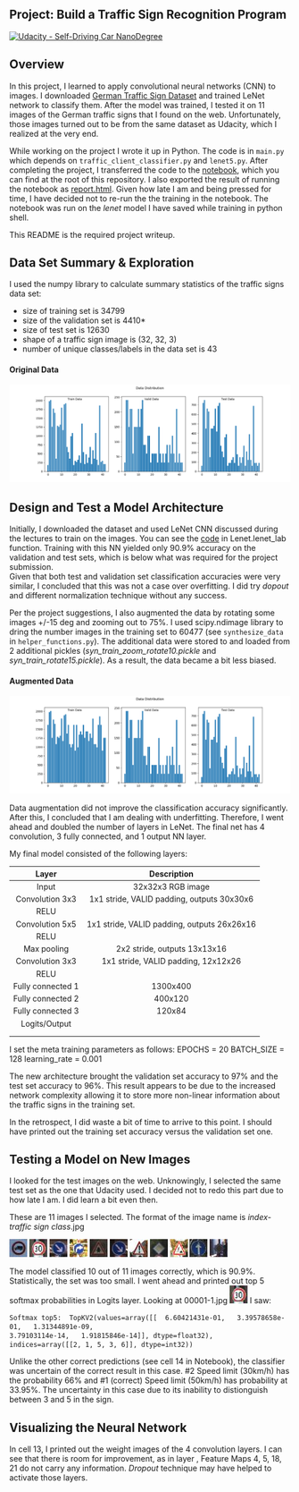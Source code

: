 ## Project: Build a Traffic Sign Recognition Program
[![Udacity - Self-Driving Car NanoDegree](https://s3.amazonaws.com/udacity-sdc/github/shield-carnd.svg)](http://www.udacity.com/drive)

Overview
---
In this project, I learned to apply convolutional neural networks (CNN) to images. 
I downloaded [German Traffic Sign Dataset](http://benchmark.ini.rub.de/?section=gtsrb&subsection=dataset) and trained LeNet network to classify them.
After the model was trained, I tested it on 11 images of the German traffic signs that I found on the web.
Unfortunately, those images turned out to be from the same dataset as Udacity, which I realized at the very end.

While working on the project I wrote it up in Python.  The code is in `main.py` which depends on `traffic_client_classifier.py` and `lenet5.py`.
After completing the project, I transferred the code to the [notebook](./Traffic_Sign_Classifier.ipynb), which you can find at the root of this repository.
I also exported the result of running the notebook as [report.html](./html_output/report.html).  Given how late I am and being pressed for time, I have decided not to re-run the
the training in the notebook.  The notebook was run on the *lenet* model I have saved while training in python shell.

This README is the required project writeup.

Data Set Summary & Exploration
---
I used the numpy library to calculate summary statistics of the traffic signs data set:
* size of training set is 34799
* size of the validation set is 4410*
* size of test set is 12630
* shape of a traffic sign image is (32, 32, 3)
* number of unique classes/labels in the data set is 43

#### Original Data
![Original Data](./analysis/data_distrib.png)

Design and Test a Model Architecture
---

Initially, I downloaded the dataset and used LeNet CNN discussed during the lectures to train on the images.  You can see the [code](./lenet5.py) in Lenet.lenet_lab function.  Training with this NN yielded only 90.9% accuracy
on the validation and test sets, which is below what was required for the project submission.  
Given that both test and validation set classification accuracies were very similar, I concluded that this was
not a case over overfitting.  I did try *dopout* and different normalization technique without any success.  

Per the project suggestions, I also augmented the data by rotating some images +/-15 deg and zooming out to 75%. 
I used scipy.ndimage library to dring the number images in the training set to 60477 (see `synthesize_data` in `helper_functions.py`).
The additional data were stored to and loaded from 2 additional pickles 
(_syn_train_zoom_rotate10.pickle_ and _syn_train_rotate15.pickle_).  As a result, the data became a bit less biased.

#### Augmented Data
![Augmented Data](./analysis/augmented_data_distrib.png)

Data augmentation did not improve the classification accuracy significantly.  After this, I concluded that I am dealing 
with underfitting.  Therefore, I went ahead and doubled the number of layers in LeNet.  The final net has 4 convolution,
 3 fully connected, and 1 output NN layer.  
 
My final model consisted of the following layers:

| Layer         		|     Description	        					| 
|:---------------------:|:---------------------------------------------:| 
| Input         		| 32x32x3 RGB image   							| 
| Convolution 3x3     	| 1x1 stride, VALID padding, outputs 30x30x6 	|
| RELU					|												|
| Convolution 5x5     	| 1x1 stride, VALID padding, outputs 26x26x16 	|
| RELU					|												|
| Max pooling	      	| 2x2 stride,  outputs 13x13x16 				|
| Convolution 3x3	    | 1x1 stride, VALID padding, 12x12x26       	|
| RELU					|												|
| Fully connected 1		| 1300x400        								|
| Fully connected 2		| 400x120        								|
| Fully connected 3		| 120x84        								|
| Logits/Output			|         									    |
|						|												|
|						|												|
 
I set the meta training parameters as follows:
EPOCHS = 20
BATCH_SIZE = 128
learning_rate = 0.001
        
The new architecture brought the validation set accuracy to 97% and the test set accuracy to 96%.  This result 
appears to be due to the increased network complexity allowing it to store more non-linear information about the 
traffic signs in the training set.

In the retrospect, I did waste a bit of time to arrive to this point.  I should have printed out the training 
set accuracy versus the validation set one.


Testing a Model on New Images
---

I looked for the test images on the web.  Unknowingly, I selected the same test set as the one that Udacity used.
I decided not to redo this part due to how late I am.  I did learn a bit even then.

These are 11 images I selected.  The format of the image name is _index_-_traffic sign class_.jpg 

![Vehicles over 3.5 metric tons prohibited](./traffic-signs-data/online_test_imgs/00000-16.jpg) ![Speed limit (30km/h)](./traffic-signs-data/online_test_imgs/00001-1.jpg) ![Keep right](./traffic-signs-data/online_test_imgs/00002-38.jpg) ![Turn right ahead](./traffic-signs-data/online_test_imgs/00003-33.jpg) 
![Right-of-way at the next intersection](./traffic-signs-data/online_test_imgs/00004-11.jpg) ![Keep right](./traffic-signs-data/online_test_imgs/00005-38.jpg) ![General caution](./traffic-signs-data/online_test_imgs/00006-18.jpg) ![Priority road](./traffic-signs-data/online_test_imgs/00007-12.jpg) 
![Traffic signals](./traffic-signs-data/online_test_imgs/00008-25.jpg) ![Ahead only](./traffic-signs-data/online_test_imgs/00009-35.jpg) ![Priority road](./traffic-signs-data/online_test_imgs/00010-12.jpg)

The model classified 10 out of 11 images correctly, which is 90.9%.  Statistically, the set was too small.
I went ahead and printed out top 5 softmax probabilities in Logits layer.  Looking at 00001-1.jpg ![Speed limit (30km/h)](./traffic-signs-data/online_test_imgs/00001-1.jpg) I saw:
```
Softmax top5:  TopKV2(values=array([[  6.60421431e-01,   3.39578658e-01,   1.31344891e-09, 
3.79103114e-14,   1.91815846e-14]], dtype=float32), 
indices=array([[2, 1, 5, 3, 6]], dtype=int32))
```
          
Unlike the other correct predictions (see cell 14 in Notebook), the classifier was uncertain of the correct result in this case.
\#2 Speed limit (30km/h) has the probability 66% and \#1 (correct) Speed limit (50km/h) has probability at 33.95%.
The uncertainty in this case due to its inability to distionguish between 3 and 5 in the sign. 

Visualizing the Neural Network
---

In cell 13, I printed out the weight images of the 4 convolution layers.  I can see that there is room for improvement, as in
layer , Feature Maps 4, 5, 18, 21 do not carry any information.  _Dropout_ technique may have helped to activate those layers.